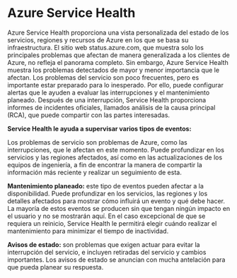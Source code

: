 # Azure Service Health
Azure Service Health proporciona una vista personalizada del estado de los servicios, regiones y recursos de Azure en los que se basa su infraestructura. El sitio web status.azure.com, que muestra solo los principales problemas que afectan de manera generalizada a los clientes de Azure, no refleja el panorama completo. Sin embargo, Azure Service Health muestra los problemas detectados de mayor y menor importancia que le afectan. Los problemas del servicio son poco frecuentes, pero es importante estar preparado para lo inesperado. Por ello, puede configurar alertas que le ayuden a evaluar las interrupciones y el mantenimiento planeado. Después de una interrupción, Service Health proporciona informes de incidentes oficiales, llamados análisis de la causa principal (RCA), que puede compartir con las partes interesadas.

**Service Health le ayuda a supervisar varios tipos de eventos:**

Los problemas de servicio son problemas de Azure, como las interrupciones, que le afectan en este momento. Puede profundizar en los servicios y las regiones afectados, así como en las actualizaciones de los equipos de ingeniería, a fin de encontrar la manera de compartir la información más reciente y realizar un seguimiento de esta.

**Mantenimiento planeado:** este tipo de eventos pueden afectar a la disponibilidad. Puede profundizar en los servicios, las regiones y los detalles afectados para mostrar cómo influirá un evento y qué debe hacer. La mayoría de estos eventos se producen sin que tengan ningún impacto en el usuario y no se mostrarán aquí. En el caso excepcional de que se requiera un reinicio, Service Health le permitirá elegir cuándo realizar el mantenimiento para minimizar el tiempo de inactividad.

**Avisos de estado:** son problemas que exigen actuar para evitar la interrupción del servicio, e incluyen retiradas del servicio y cambios importantes. Los avisos de estado se anuncian con mucha antelación para que pueda planear su respuesta.
